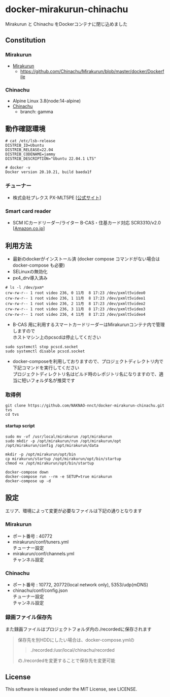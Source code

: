# docker-mirakurun-chinachu
Mirakurun と Chinachu をDockerコンテナに閉じ込めました

## Constitution
### Mirakurun
- [Mirakurun](https://github.com/Chinachu/Mirakurun)
  - https://github.com/Chinachu/Mirakurun/blob/master/docker/Dockerfile

### Chinachu
- Alpine Linux 3.8(node:14-alpine)
- [Chinachu](https://github.com/Chinachu/Chinachu)
  - branch: gamma

## 動作確認環境

```shell
# cat /etc/lsb-release
DISTRIB_ID=Ubuntu
DISTRIB_RELEASE=22.04
DISTRIB_CODENAME=jammy
DISTRIB_DESCRIPTION="Ubuntu 22.04.1 LTS"

# docker -v
Docker version 20.10.21, build baeda1f
```

### チューナー
* 株式会社プレクス PX-MLT5PE [[公式サイト](http://www.plex-net.co.jp/product/px-mlt5pe/)]  

### Smart card reader
* SCM ICカードリーダー/ライター B-CAS・住基カード対応 SCR3310/v2.0 [[Amazon.co.jp](https://www.amazon.co.jp/gp/product/B0085H4YZC)]  

## 利用方法
- 最新のdockerがインストール済 (docker compose コマンドがない場合は docker-compose も必要)
- SELinuxの無効化
- px4_drv導入済み

```
# ls -l /dev/pxm*
crw-rw-r-- 1 root video 236, 0 11月  8 17:23 /dev/pxmlt5video0
crw-rw-r-- 1 root video 236, 1 11月  8 17:23 /dev/pxmlt5video1
crw-rw-r-- 1 root video 236, 2 11月  8 17:23 /dev/pxmlt5video2
crw-rw-r-- 1 root video 236, 3 11月  8 17:23 /dev/pxmlt5video3
crw-rw-r-- 1 root video 236, 4 11月  8 17:23 /dev/pxmlt5video4
```

- B-CAS 用に利用するスマートカードリーダーはMirakurunコンテナ内で管理しますので  
ホストマシン上のpcscdは停止してください
```
sudo systemctl stop pcscd.socket
sudo systemctl disable pcscd.socket
```

- docker-composeを利用しておりますので、プロジェクトディレクトリ内で下記コマンドを実行してください  
プロジェクトディレクトリ名はビルド時のレポジトリ名になりますので、適当に短いフォルダ名が推奨です

### 取得例
```shell
git clone https://github.com/NAKNAO-nnct/docker-mirakurun-chinachu.git tvs
cd tvs
```

#### startup script
```shell
sudo mv -vf /usr/local/mirakurun /opt/mirakurun
sudo mkdir -p /opt/mirakurun/run /opt/mirakurun/opt /opt/mirakurun/config /opt/mirakurun/data

mkdir -p /opt/mirakurun/opt/bin
cp mirakurun/startup /opt/mirakurun/opt/bin/startup
chmod +x /opt/mirakurun/opt/bin/startup

docker-compose down
docker-compose run --rm -e SETUP=true mirakurun
docker-compose up -d
```

## 設定
エリア、環境によって変更が必要なファイルは下記の通りとなります
### Mirakurun
- ポート番号 : 40772
- mirakurun/conf/tuners.yml  
チューナー設定
- mirakurun/conf/channels.yml  
チャンネル設定

### Chinachu
- ポート番号 : 10772, 20772(local network only), 5353/udp(mDNS)
- chinachu/conf/config.json  
チューナー設定  
チャンネル設定

### 録画ファイル保存先
また録画ファイルはプロジェクトフォルダ内の./recordedに保存されます  
> 保存先を別HDDにしたい場合は、docker-compose.ymlの
>> ./recorded:/usr/local/chinachu/recorded
>
> の./recordedを変更することで保存先を変更可能

## License
This software is released under the MIT License, see LICENSE.
